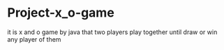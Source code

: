 # Project-x_o-game
it is x and o game by java that two players play together until draw or win any player of them
